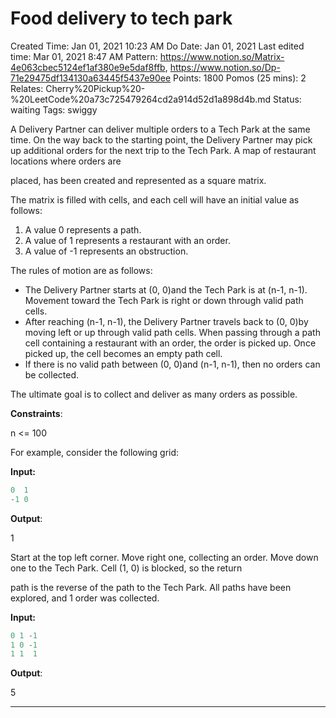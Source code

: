 # Food delivery to tech park

Created Time: Jan 01, 2021 10:23 AM
Do Date: Jan 01, 2021
Last edited time: Mar 01, 2021 8:47 AM
Pattern: https://www.notion.so/Matrix-4e063cbec5124ef1af380e9e5daf8ffb, https://www.notion.so/Dp-71e29475df134130a63445f5437e90ee
Points: 1800
Pomos (25 mins): 2
Relates: Cherry%20Pickup%20-%20LeetCode%20a73c725479264cd2a914d52d1a898d4b.md
Status: waiting
Tags: swiggy

A Delivery Partner can deliver multiple orders to a Tech Park at the same time. On the way back to the starting point, the Delivery Partner may pick up additional orders for the next trip to the Tech Park. A map of restaurant locations where orders are

placed, has been created and represented as a square matrix.

The matrix is filled with cells, and each cell will have an initial value as follows:

1. A value 0 represents a path.
2. A value of 1 represents a restaurant with an order.
3. A value of -1 represents an obstruction.

The rules of motion are as follows:

- The Delivery Partner starts at (0, 0)and the Tech Park is at (n-1, n-1). Movement toward the Tech Park is right or down through valid path cells.
- After reaching (n-1, n-1), the Delivery Partner travels back to (0, 0)by moving left or up through valid path cells. When passing through a path cell containing a restaurant with an order, the order is picked up. Once picked up, the cell becomes an empty path cell.
- If there is no valid path between (0, 0)and (n-1, n-1), then no orders can be collected.

The ultimate goal is to collect and deliver as many orders as possible.

**Constraints**:

n <= 100

For example, consider the following grid:

**Input:**

```cpp
0  1
-1 0
```

**Output**:

1

Start at the top left corner. Move right one, collecting an order. Move down one to the Tech Park. Cell (1, 0) is blocked, so the return

path is the reverse of the path to the Tech Park. All paths have been explored, and 1 order was collected.

**Input:**

```cpp
0 1 -1
1 0 -1
1 1  1
```

**Output**:

5

---